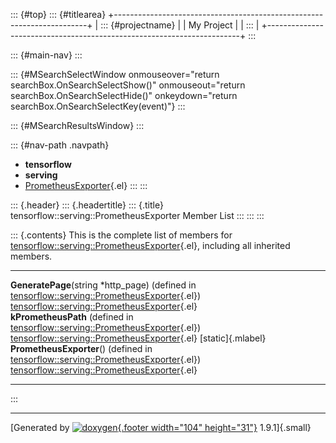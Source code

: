 ::: {#top}
::: {#titlearea}
+-----------------------------------------------------------------------+
| ::: {#projectname}                                                    |
| My Project                                                            |
| :::                                                                   |
+-----------------------------------------------------------------------+
:::

::: {#main-nav}
:::

::: {#MSearchSelectWindow onmouseover="return searchBox.OnSearchSelectShow()" onmouseout="return searchBox.OnSearchSelectHide()" onkeydown="return searchBox.OnSearchSelectKey(event)"}
:::

::: {#MSearchResultsWindow}
:::

::: {#nav-path .navpath}
-   **tensorflow**
-   **serving**
-   [PrometheusExporter](classtensorflow_1_1serving_1_1PrometheusExporter.html){.el}
:::
:::

::: {.header}
::: {.headertitle}
::: {.title}
tensorflow::serving::PrometheusExporter Member List
:::
:::
:::

::: {.contents}
This is the complete list of members for
[tensorflow::serving::PrometheusExporter](classtensorflow_1_1serving_1_1PrometheusExporter.html){.el},
including all inherited members.

  ---------------------------------------------------------------------------------------------------------------------------------------------------------- ------------------------------------------------------------------------------------------------------- -------------------
  **GeneratePage**(string \*http\_page) (defined in [tensorflow::serving::PrometheusExporter](classtensorflow_1_1serving_1_1PrometheusExporter.html){.el})   [tensorflow::serving::PrometheusExporter](classtensorflow_1_1serving_1_1PrometheusExporter.html){.el}   
  **kPrometheusPath** (defined in [tensorflow::serving::PrometheusExporter](classtensorflow_1_1serving_1_1PrometheusExporter.html){.el})                     [tensorflow::serving::PrometheusExporter](classtensorflow_1_1serving_1_1PrometheusExporter.html){.el}   [static]{.mlabel}
  **PrometheusExporter**() (defined in [tensorflow::serving::PrometheusExporter](classtensorflow_1_1serving_1_1PrometheusExporter.html){.el})                [tensorflow::serving::PrometheusExporter](classtensorflow_1_1serving_1_1PrometheusExporter.html){.el}   
  ---------------------------------------------------------------------------------------------------------------------------------------------------------- ------------------------------------------------------------------------------------------------------- -------------------
:::

------------------------------------------------------------------------

[Generated by [![doxygen](doxygen.svg){.footer width="104"
height="31"}](https://www.doxygen.org/index.html) 1.9.1]{.small}
